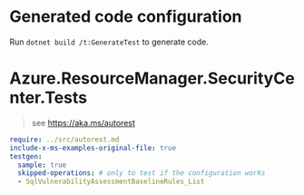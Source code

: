 # Generated code configuration

Run `dotnet build /t:GenerateTest` to generate code.

# Azure.ResourceManager.SecurityCenter.Tests

> see https://aka.ms/autorest
``` yaml
require: ../src/autorest.md
include-x-ms-examples-original-file: true
testgen:
  sample: true
  skipped-operations: # only to test if the configuration works
  - SqlVulnerabilityAssessmentBaselineRules_List
```
